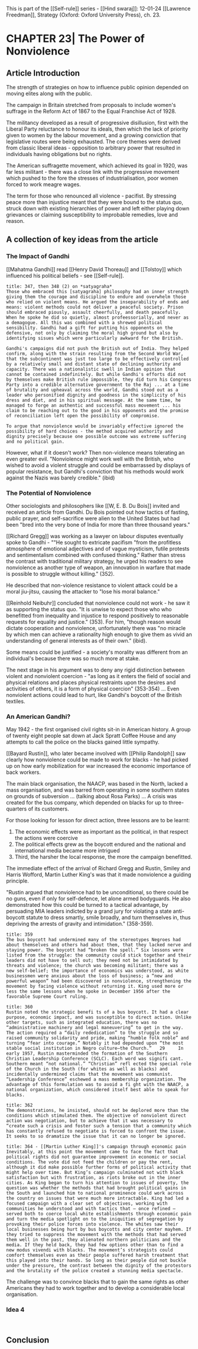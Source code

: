 This is part of the [[Self-rule]] series - [[Hind swaraj]]:
12-01-24 [[Lawrence Freedman]], Strategy (Oxford: Oxford University Press), ch. 23.

# CHAPTER 23| The Power of Nonviolence
## Article Introduction

The strength of strategies on how to influence public opinion depended on moving elites along with the public.

The campaign in Britain stretched from proposals to include women's suffrage in the Reform Act of 1867 to the Equal Franchise Act of 1928.

The militancy developed as a result of progressive disillusion, first with the Liberal Party reluctance to honour its ideals, then which the lack of priority given to women by the labour movement, and a growing conviction that legislative routes were being exhausted. The core themes were derived from classic liberal ideas - opposition to arbitrary power that resulted in individuals having obligations but no rights.

The American suffragette movement, which achieved its goal in 1920, was far less militant - there was a close link with the progressive movement which pushed to the fore the stresses of industrialisation, poor women forced to work meagre wages.

The term for those who renounced all violence - pacifist. By stressing peace more than injustice meant that they were bound to the status quo, struck down with existing hierarchies of power and left either playing down grievances or claiming susceptibility to improbable remedies, love and reason.

## A collection of key ideas from the article

### The Impact of Gandhi

[[Mahatma Gandhi]] read [[Henry David Thoreau]] and [[Tolstoy]] which influenced his political beliefs - see [[Self-rule]].

```ad-quote
title: 347, then 348 (2) on *satyagraha*
Those who embraced this [satyagraha] philosophy had an inner strength giving them the courage and discipline to endure and overwhelm those who relied on violent means. He argued the inseparability of ends and means: violent methods could not deliver a peaceful society. Prison should embraced piously, assault cheerfully, and death peacefully. When he spoke he did so quietly, almost profeessorially, and never as a demagogue. All this was combined with a shrewed political sensibility. Gandhi had a gift for putting his opponents on the defensive, not only by claiming the moral high ground but also by identifying sisues which were particularly awkward for the British.

Gandhi's campaigns did not push the British out of India. They helped confirm, along with the strain resulting from the Second World War, that the subcontinent was just too large to be effectively controlled by a relatively small and distant state of declining authority and capacity. There was a nationalistic swell in Indian opinion that cannot be contained indefinitely. But while Gandhi's efforts did not by themselves make British rule impossible, they did turn his Congress Party into a credible alternative government to the Raj ... at a time of brutality and upheaval across the world, Gandhi stood out as a leader who personified dignity and goodness in the simplicity of his dress and diet, and in his spiritual message. At the same time, he managed to forge an authentic and successful mass movement ... his claim to be reaching out to the good in his opponents and the promise of reconciliation left open the possibility of compromise.

To argue that nonviolence would be invariably effective ignored the possibility of hard choices - the method acquired authority and dignity precisely because one possible outcome was extreme suffering and no political gain.
```

However, what if it doesn't work? Then non-violence means tolerating an even greater evil. "Nonviolence might work well with the British, who wished to avoid a violent struggle and could be embarrassed by displays of popular resistance, but Gandhi's conviction that his methods would work against the Nazis was barely credible." (ibid)

### The Potential of Nonviolence

Other sociologists and philosophers like [[W, E. B. Du Bois]] invited and received an article from Gandhi. Du Bois pointed out how tactics of fasting, public prayer, and self-sacrifice were alien to the United States but had been "bred into the very bone of India for more than three thousand years."

[[Richard Gregg]] was working as a lawyer on labour disputes eventually spoke to Gandhi - ""He sought to extricate pacifism "from the profitless atmosphere of emotional adjectives and of vague mysticism, futile protests and sentimentalism combined with confused thinking." Rather than stress the contrast with traditional military strategy, he urged his readers to see nonviolence as another type of weapon, an innovation in warfare that made is possible to struggle without killing." (352).

He described that non-violence resistance to violent attack could be a moral jiu-jitsu, causing the attacker to "lose his moral balance."

[[Reinhold Neibuhr]] concluded that nonviolence could not work - he saw it as supporting the status quo. "It is unwise to expect those who who benefitted from inequality and injustice to respond positively to reasonable requests for equality and justice." (353). For him, "though reason would dictate cooperation and nonviolence, unfortunately there was "no miracle by which men can achieve a rationality high enough to give them as vivid an understanding of general interests as of their own." (ibid).

Some means could be justified - a society's morality was different from an individual's because there was so much more at stake.

The next stage in his argument was to deny any rigid distinction between violent and nonviolent coercion - "as long as it enters the field of social and physical relations and places physical restraints upon the desires and activities of others, it is a form of physical coercion" (353-354) ... Even nonviolent actions could lead to hurt, like Gandhi's boycott of the British textiles.

### An American Gandhi?

May 1942 - the first organised civil rights sit-in in American history. A group of twenty eight people sat down at Jack Spratt Coffee House and any attempts to call the police on the blacks gained little sympathy.

[[Bayard Rustin]], who later became involved with [[Philip Randolph]] saw clearly how nonviolence could be made to work for blacks - he had picked up on how early mobilization for war increased the economic importance of back workers.

The main black organisation, the NAACP, was based in the North, lacked a mass organisation, and was barred from operating in some southern states on grounds of subversion ... (talking about Rosa Parks) ... A crisis was created for the bus company, which depended on blacks for up to three-quarters of its customers.

For those looking for lesson for direct action, three lessons are to be learnt:
1. The economic effects were as important as the political, in that respect the actions were coercive
2. The political effects grew as the boycott endured and the national and international media became more intrigued
3. Third, the harsher the local response, the more the campaign benefitted.

The immediate effect of the arrival of Richard Gregg and Rustin, Smiley and Harris Wofford, Martin Luther King's was that it made nonviolence a guiding principle.

"Rustin argued that nonviolence had to be unconditional, so there could be no guns, even if only for self-defence, let alone armed bodyguards. He also demonstrated how this could be turned to a tactical advantage, by persuading MIA leaders indicted by a grand jury for violating a state anti-boycott statute to dress smartly, smile broadly, and turn themselves in, thus depriving the arrests of gravity and intimidation." (358-359).

```ad-quote
title: 359
The bus boycott had undermined many of the stereotypes Negroes had about themselves and others had about them, that they lacked nerve and staying power. The boycott had “broken the spell.” Six lessons were listed from the struggle: the community could stick together and their leaders did not have to sell out; they need not be intimidated by threats and violence; the church was becoming militant; there was a new self-belief; the importance of economics was understood, as white businessmen were anxious about the loss of business; a “new and powerful weapon” had been discovered in nonviolence, strengthening the movement by facing violence without returning it. King used more or less the same lessons when he spoke in December 1956 after the favorable Supreme Court ruling. 

```

```ad-quote
title: 360
Rustin noted the strategic benefi ts of a bus boycott. It had a clear purpose, economic impact, and was susceptible to direct action. Unlike other targets, such as integrated education, there was no “administrative machinery and legal maneuvering” to get in the way. The action required a “daily rededication” to the struggle and so raised community solidarity and pride, making “humble folk noble” and turning “fear into courage.” Notably it had depended upon “the most stable social institution in Negro culture—the Church.”   29     In early 1957, Rustin masterminded the formation of the Southern Christian Leadership Conference (SCLC). Each word was signifi cant. Southern meant “not national.” “Christian” refl ected the special role of the Church in the South (for whites as well as blacks) and incidentally undermined claims that the movement was communist. “Leadership Conference” eschewed a mass membership organization. The advantage of this formulation was to avoid a fi ght with the NAACP, a national organization, which considered itself best able to speak for blacks. 
```

```ad-quote
title: 362
The demonstrations, he insisted, should not be deplored more than the conditions which stimulated them. The objective of nonviolent direct action was negotiation, but to achieve that it was necessary to “create such a crisis and foster such a tension that a community which has constantly refused to negotiate is forced to confront the issue. It seeks to so dramatize the issue that it can no longer be ignored.
```

```ad-quote
title: 364 - [[Martin Luther King]]'s campaign through economic pain
Inevitably, at this point the movement came to face the fact that political rights did not guarantee improvement in economic or social conditions. The vote did not feed the children or pay the rent, although it did make possible further forms of political activity that might help over time. But King’s campaign culminated not with black satisfaction but with frustration, as riots broke out in the inner cities. As King began to turn his attention to issues of poverty, the question was whether the methods that had brought political gains in the South and launched him to national prominence could work across the country on issues that were much more intractable. King had led a focused campaign with a clear set of objectives, working with communities he understood and with tactics that — once refined — served both to coerce local white establishments through economic pain and turn the media spotlight on to the iniquities of segregation by provoking their police forces into violence. The whites saw their local businesses being hurt by bus boycotts and city center mayhem. If they tried to suppress the movement with the methods that had served them well in the past, they alienated northern politicians and the media. If they held back, they had few options other than to find a new modus vivendi with blacks. The movement’s strategists could comfort themselves even as their people suffered harsh treatment that this played into their hands. So long as their people did not buckle under the pressure, the contrast between the dignity of the protestors and the brutality of the police created a stunning media spectacle. 
```

The challenge was to convince blacks that to gain the same rights as other Americans they had to work together and to develop a considerable local organisation.
### Idea 4

```ad-quote


```

## Conclusion

```ad-quote


```

```ad-quote


```
